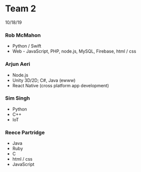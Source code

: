 # Team 2

10/18/19

### Rob McMahon

- Python / Swift
- Web - JavaScript, PHP, node.js, MySQL, Firebase, html / css

### Arjun Aeri
- Node.js
- Unity 3D/2D; C#, Java (ewww)
- React Native (cross platform app development)

### Sim Singh

- Python
- C++
- IoT

### Reece Partridge

- Java 
- Ruby 
- C
- html / css
- JavaScript